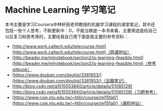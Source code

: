 # Machine Learning 学习笔记

本书主要是学习Coursera中林轩田老师教授的机器学习课程的课堂笔记，其中还包括一些个人思考，不断更新中：D，不能当做是一本书来看，主要用途是给自己以后复习和思考用的，主要给我自己用下面是我主要的参考资料：

* [http://www.work.caltech.edu/telecourse.html](http://www.work.caltech.edu/telecourse.html)（网课地址）
* [http://beader.me/mlnotebook/section2/is-learning-feasible.html](http://beader.me/mlnotebook/section2/is-learning-feasible.html)（参考gitbook）
* [https://www.douban.com/doulist/3381853/](https://www.douban.com/doulist/3381853/)（豆瓣笔记）
* [http://blog.csdn.net/a1015553840/article/details/51085129](http://blog.csdn.net/a1015553840/article/details/51085129)（习题参考）
* [https://www.csie.ntu.edu.tw/~htlin/course/ml15fall/](https://www.csie.ntu.edu.tw/~htlin/course/ml15fall/)（课程地址）



